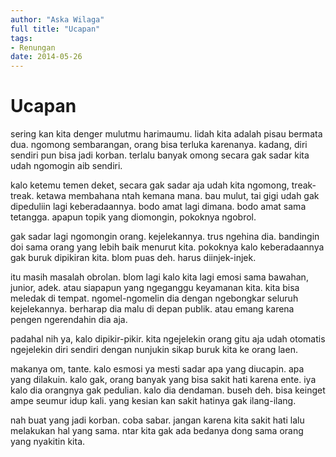 ```yaml
---
author: "Aska Wilaga"
full title: "Ucapan"
tags:
- Renungan
date: 2014-05-26
---
```


# Ucapan

sering kan kita denger mulutmu harimaumu. lidah kita adalah pisau bermata dua. ngomong sembarangan, orang bisa terluka karenanya. kadang, diri sendiri pun bisa jadi korban. terlalu banyak omong secara gak sadar kita udah ngomogin aib sendiri.

kalo ketemu temen deket, secara gak sadar aja udah kita ngomong, treak-treak. ketawa membahana ntah kemana mana. bau mulut, tai gigi udah gak dipeduliin lagi keberadaannya. bodo amat lagi dimana. bodo amat sama tetangga. apapun topik yang diomongin, pokoknya ngobrol.

gak sadar lagi ngomongin orang. kejelekannya. trus ngehina dia. bandingin doi sama orang yang lebih baik menurut kita. pokoknya kalo keberadaannya gak buruk dipikiran kita. blom puas deh. harus diinjek-injek.

itu masih masalah obrolan. blom lagi kalo kita lagi emosi sama bawahan, junior, adek. atau siapapun yang ngeganggu keyamanan kita. kita bisa meledak di tempat. ngomel-ngomelin dia dengan ngebongkar seluruh kejelekannya. berharap dia malu di depan publik. atau emang karena pengen ngerendahin dia aja.

padahal nih ya, kalo dipikir-pikir. kita ngejelekin orang gitu aja udah otomatis ngejelekin diri sendiri dengan nunjukin sikap buruk kita ke orang laen.

makanya om, tante. kalo esmosi ya mesti sadar apa yang diucapin. apa yang dilakuin. kalo gak, orang banyak yang bisa sakit hati karena ente. iya kalo dia orangnya gak pedulian. kalo dia dendaman. buseh deh. bisa keinget ampe seumur idup kali. yang kesian kan sakit hatinya gak ilang-ilang.

nah buat yang jadi korban. coba sabar. jangan karena kita sakit hati lalu melakukan hal yang sama. ntar kita gak ada bedanya dong sama orang yang nyakitin kita.